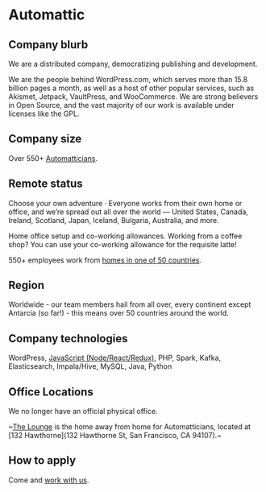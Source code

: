 # Automattic

## Company blurb

We are a distributed company, democratizing publishing and development.

We are the people behind WordPress.com, which serves more than 15.8 billion pages a month, as well as a host of other popular services, such as Akismet, Jetpack, VaultPress, and WooCommerce. We are strong believers in Open Source, and the vast majority of our work is available under licenses like the GPL.

## Company size

Over 550+ [Automatticians](https://automattic.com/about/).

## Remote status

Choose your own adventure · Everyone works from their own home or office, and we’re spread out all over the world — United States, Canada, Ireland, Scotland, Japan, Iceland, Bulgaria, Australia, and more.

Home office setup and co-working allowances. Working from a coffee shop? You can use your co-working allowance for the requisite latte!

550+ employees work from [homes in one of 50 countries](https://automattic.com/map/).

## Region

Worldwide - our team members hail from all over, every continent except Antarcia (so far!) - this means over 50 countries around the world.

## Company technologies

WordPress, <a href="https://ma.tt/2015/11/dance-to-calypso/">JavaScript (Node/React/Redux)</a>, PHP, Spark, Kafka, Elasticsearch, Impala/Hive, MySQL, Java, Python

## Office Locations

We no longer have an official physical office.

~[The Lounge](https://lounge.automattic.com/) is the home away from home for Automatticians, located at [132 Hawthorne](132 Hawthorne St, San Francisco, CA 94107).~

## How to apply

Come and [work with us](https://automattic.com/work-with-us/).

